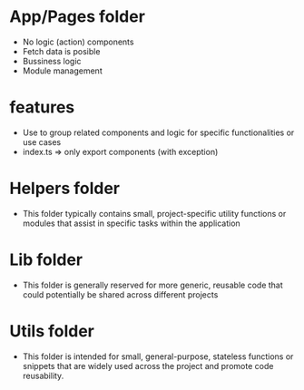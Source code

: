 # App/Pages folder

- No logic (action) components
- Fetch data is posible
- Bussiness logic
- Module management

#

# features

- Use to group related components and logic for specific functionalities or use cases
- index.ts => only export components (with exception)

#

# Helpers folder

- This folder typically contains small, project-specific utility functions or modules that assist in specific tasks within the application

#

# Lib folder

- This folder is generally reserved for more generic, reusable code that could potentially be shared across different projects

#

# Utils folder

- This folder is intended for small, general-purpose, stateless functions or snippets that are widely used across the project and promote code reusability.
